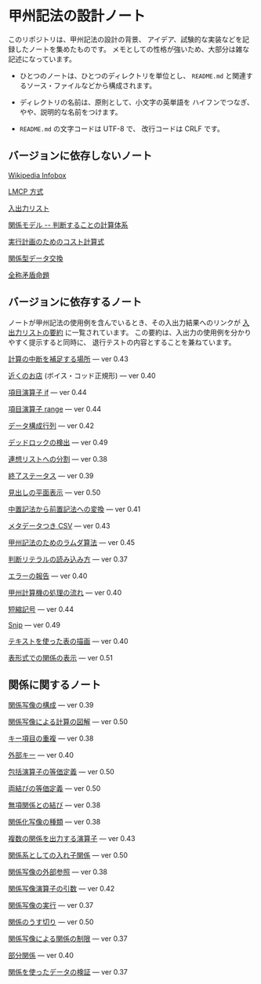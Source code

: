 # 甲州記法の設計ノート



このリポジトリは、甲州記法の設計の背景、
アイデア、試験的な実装などを記録したノートを集めたものです。
メモとしての性格が強いため、大部分は雑な記述になっています。

 - ひとつのノートは、ひとつのディレクトリを単位とし、
   `README.md` と関連するソース・ファイルなどから構成されます。

 - ディレクトリの名前は、原則として、小文字の英単語を
   ハイフンでつなぎ、やや、説明的な名前をつけます。

 - `README.md` の文字コードは UTF-8 で、
   改行コードは CRLF です。



バージョンに依存しないノート
------------------------------------------------------------------

[Wikipedia Infobox][infobox]

[LMCP 方式][lmcp-method]

[入出力リスト][koshu-markdown]

[関係モデル -- 判断することの計算体系][prezi-relational-model]

[実行計画のためのコスト計算式][rdbms-cost-formula]

[関係型データ交換][rdi]

[全称矛盾命題][universal-contradiction]



バージョンに依存するノート
------------------------------------------------------------------

ノートが甲州記法の使用例を含んでいるとき、その入出力結果へのリンクが
[入出力リストの要約][INOUT-SUMMARY.md] に一覧されています。
この要約は、入出力の使用例を分かりやすく提示すると同時に、
退行テストの内容とすることを兼ねています。

[計算の中断を補足する場所][abortable-points] — ver 0.43

[近くのお店][boyce-codd-normal-form] (ボイス・コッド正規形) — ver 0.40

[項目演算子 if][cop-if] — ver 0.44

[項目演算子 range][cop-range] — ver 0.44

[データ構成行列][data-component-matrix] — ver 0.42

[デッドロックの検出][deadlock-detection] — ver 0.49

[連想リストへの分割][divide-into-assoc] — ver 0.38

[終了ステータス][exit-status] — ver 0.39

[見出しの平面表示][explain-heading] — ver 0.50

[中置記法から前置記法への変換][infix-notation] — ver 0.41

[メタデータつき CSV][koshu-xsv] — ver 0.43

[甲州記法のためのラムダ算法][lambda-calculus] — ver 0.45

[判断リテラルの読み込み方][read-judge-literals] — ver 0.37

[エラーの報告][report-error] — ver 0.40

[甲州計算機の処理の流れ][section-level-process] — ver 0.40

[短縮記号][short-signs] — ver 0.44

[Snip][snip] — ver 0.49

[テキストを使った表の描画][text-table] — ver 0.40

[表形式での関係の表示][text-table-for-relation] — ver 0.51



関係に関するノート
------------------------------------------------------------------

[関係写像の構成][construct-relmap] — ver 0.39

[関係写像による計算の図解][diagram-of-relmap-calculation] — ver 0.50

[キー項目の重複][duplicate-keys] — ver 0.38

[外部キー][foreign-key] — ver 0.40

[包括演算子の等価定義][equivalent-for-down] — ver 0.50

[両結びの等価定義][equivalent-for-both] — ver 0.50

[無項関係との結び][join-with-reldum] — ver 0.38

[関係化写像の種類][kind-of-relfiers] — ver 0.38

[複数の関係を出力する演算子][multiple-output] — ver 0.43

[関係系としての入れ子関係][nested-relations-as-relational-system] — ver 0.50

[関係写像の外部参照][relmap-in-outer-section] — ver 0.38

[関係写像演算子の引数][relmap-operand] — ver 0.42

[関係写像の実行][run-relmap-using-relation-directly] — ver 0.37

[関係のうす切り][slices-of-relation] — ver 0.50

[関係写像による関係の制限][some-and-none] — ver 0.37

[部分関係][subrelation] — ver 0.40

[関係を使ったデータの検証][validation-using-relation] — ver 0.37



[INOUT-SUMMARY.md]:                       INOUT-SUMMARY.md

[abortable-points]:                       note/abortable-points
[boyce-codd-normal-form]:                 note/boyce-codd-normal-form
[construct-relmap]:                       note/construct-relmap
[cop-if]:                                 note/cop-if
[cop-range]:                              note/cop-range
[data-component-matrix]:                  note/data-component-matrix
[deadlock-detection]:                     note/deadlock-detection
[diagram-of-relmap-calculation]:          note/diagram-of-relmap-calculation
[divide-into-assoc]:                      note/divide-into-assoc
[duplicate-keys]:                         note/duplicate-keys
[equivalent-for-down]:                    note/equivalent-for-down
[equivalent-for-both]:                    note/equivalent-for-both
[exit-status]:                            note/exit-status
[explain-heading]:                        note/explain-heading
[foreign-key]:                            note/foreign-key
[infix-notation]:                         note/infix-notation
[infobox]:                                note/infobox
[join-with-reldum]:                       note/join-with-reldum
[kind-of-relfiers]:                       note/kind-of-relfiers
[koshu-markdown]:                         note/koshu-markdown
[koshu-xsv]:                              note/koshu-xsv
[lambda-calculus]:                        note/lambda-calculus
[lmcp-method]:                            note/lmcp-method
[multiple-output]:                        note/multiple-output
[nested-relations-as-relational-system]:  note/nested-relations-as-relational-system
[prezi-relational-model]:                 note/prezi-relational-model
[rdbms-cost-formula]:                     note/rdbms-cost-formula
[rdi]:                                    note/rdi
[read-judge-literals]:                    note/read-judge-literals
[relmap-in-outer-section]:                note/relmap-in-outer-section
[relmap-operand]:                         note/relmap-operand
[report-error]:                           note/report-error
[run-relmap-using-relation-directly]:     note/run-relmap-using-relation-directly
[section-level-process]:                  note/section-level-process
[short-signs]:                            note/short-signs
[slices-of-relation]:                     note/slices-of-relation
[snip]:                                   note/snip
[some-and-none]:                          note/some-and-none
[subrelation]:                            note/subrelation
[text-table]:                             note/text-table
[text-table-for-relation]:                note/text-table-for-relation
[universal-contradiction]:                note/universal-contradiction
[validation-using-relation]:              note/validation-using-relation
